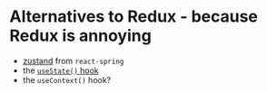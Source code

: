 # Alternatives to Redux - because Redux is annoying

* [zustand](https://github.com/react-spring/zustand) from `react-spring`
* the [`useState()` hook](../react/hooks.md)
* the `useContext()` hook?

